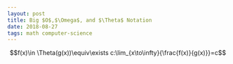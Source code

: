 ```yaml
---
layout: post
title: Big $O$,$\Omega$, and $\Theta$ Notation
date: 2018-08-27
tags: math computer-science
---
```

$$f(x)\in \Theta(g(x))\equiv\exists c:\lim_{x\to\infty}{\frac{f(x)}{g(x)}}=c$$
